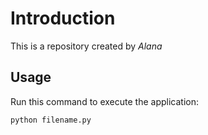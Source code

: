 # Introduction


This is a repository created by *Alana*


## Usage


Run this command to execute the application:


`python filename.py`

 

```

